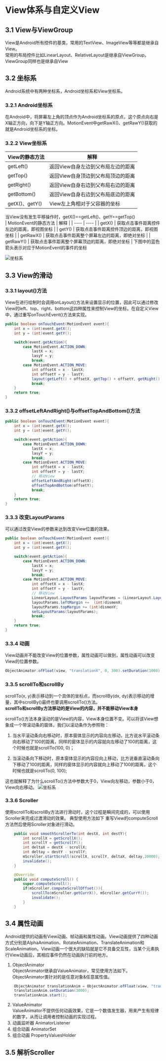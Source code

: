 # View体系与自定义View

## 3.1 View与ViewGroup
View是Android所有控件的基类，常用的TextView、ImageView等等都是继承自View。  
常用的布局控件比如LinearLayout、RelativeLayout是继承自ViewGroup。  
ViewGroup同样也是继承自View
## 3.2 坐标系
Android系统中有两种坐标系，Android坐标系和View坐标系。
### 3.2.1 Android坐标系
在Android中，将屏幕左上角的顶点作为Android坐标系的原点，这个原点向右是X轴正方向，向下是Y轴正方向。MotionEvent中getRawX()、getRawY()获取的就是Android坐标系的坐标。
### 3.2.2 View坐标系
|  View的静态方法   | 解释  |
|  ----  | ----  |
| getLeft()  | 返回View自身左边到父布局左边的距离 |
| getTop()  | 返回View自身顶边到父布局顶边的距离 |
| getRight()  | 返回View自身右边到父布局右边的距离 |
| getBottom()  | 返回View自身右边到父布局底边的距离 |
| getX()、getY()  | View左上角相对于父容器的坐标 |  

当View没有发生平移操作时，getX()==getLeft()、getY==getTop()  
|  MotionEvent的静态方法   | 解释  |
|  ----  | ----  |
| getX()  | 获取点击事件距离控件左边的距离，即视图坐标 |
| getY()  | 获取点击事件距离控件顶边的距离，即视图坐标 |
| getRawX()  | 获取点击事件距离整个屏幕左边的距离，即绝对坐标 |
| getRawY()  | 获取点击事件距离整个屏幕顶边的距离，即绝对坐标 |
下图中的蓝色箭头表示对应于MotionEvent的事件的坐标  

![坐标系](img/坐标系.png)

## 3.3 View的滑动
### 3.3.1 layout()方法
View在进行绘制时会调用onLayout()方法来设置显示的位置，因此可以通过修改View的left、top、right、bottom这四种属性来控制View的坐标。在自定义View中，通过重写onTouchEvent()方法来实现。  
```java
public boolean onTouchEvent(MotionEvent event){
    int x = (int)event.getX();
    int y = (int)event.getY();

    switch(event.getAction){
        case MotionEvent.ACTION_DOWN:
            lastX = x;
            lasyY = y;
            break;
        case MotionEvent.ACTION_MOVE:
            int offsetX = x - lastX;
            int offsetY = y - lastY;
            layout(getLeft() + offsetX, getTop() + offsetY, getRight() + offsetX, getBottom() + offsetY);
            break;           
    }
    return true;
}

```
### 3.3.2 offsetLeftAndRight()与offsetTopAndBottom()方法
```java
public boolean onTouchEvent(MotionEvent event){
    int x = (int)event.getX();
    int y = (int)event.getY();

    switch(event.getAction){
        case MotionEvent.ACTION_DOWN:
            lastX = x;
            lasyY = y;
            break;
        case MotionEvent.ACTION_MOVE:
            int offsetX = x - lastX;
            int offsetY = y - lastY;
            // 移动View
            offsetLeftAndRight(offsetX);
            offsetTopAndBottom(offsetY);
            break;           
    }
    return true;
}
```

### 3.3.3 改变LayoutParams
可以通过改变View的参数来达到改变View位置的效果。

```java
public boolean onTouchEvent(MotionEvent event){
    int x = (int)event.getX();
    int y = (int)event.getY();

    switch(event.getAction){
        case MotionEvent.ACTION_DOWN:
            lastX = x;
            lasyY = y;
            break;
        case MotionEvent.ACTION_MOVE:
            int offsetX = x - lastX;
            int offsetY = y - lastY;
            // 移动View
            LinearLayout.LayoutParams layoutParams = (LinearLayout.LayoutParams) getLayoutParams();
            layoutParams.leftMargin +=  (int)dismenX;
            layoutParams.topMargin += (int)dismenY;
            setLayoutParams(layoutParams);
            break;           
    }
    return true;
}
```
### 3.3.4 动画
View动画并不能改变View的位置参数，属性动画可以做到，属性动画可以改变View的位置参数。
```java
ObjectAnimator.ofFloat(view, "translationX", 0, 300).setDuration(1000).start();
```
### 3.3.5 scrollTo和scrollBy
scrollTo(x, y)表示移动到一个具体的坐标点，而scrollBy(dx, dy)表示移动的增量，其中scrollBy()最终也要调用scrollTo()方法。  
**scrollTo和scrollBy方法移动的是View的内容，并不能移动View本身**  

scrollTo()方法本身滚动的是View的内容，View本身位置不变。可以将该View想象成一个带滚动条的窗体，我们以滚动条作为参照物：

1. 当水平滚动条向右移动时，原本窗体显示的内容向左移动，比方说水平滚动条向右移动了100的距离，同样的窗体显示的内容就向左移动了100的距离，这个时候也就是scrollTo(100, 0)；

2. 当滚动条向下移动时，原本窗体显示的内容应向上移动，比方说垂直滚动条向下移动了100的距离，同样的窗体显示的内容就向上移动了100的距离，这个时候也就是scrollTo(0, 100);

这也就解释了为什么scrollTo()方法中参数大于0，View向左移动，参数小于0，View向右移动。
![坐标系](img/scrollTo滚动坐标系.png)

### 3.3.6 Scroller
使用scrollTo和scrollBy方法进行滑动时，这个过程是瞬间完成的，可以使用Scroller来完成过渡滑动的效果。
典型使用方法如下 重写View的computeScroll方法然后使用Scroller对象进行滑动。 
```java
    public void smoothScrollerTo(int destX, int destY){
        int scrollX = getScrollX();
        int scrollY = getScrollY();
        int deltaX = destX - scrollX;
        int deltay = destY - scrollY;
        mScroller.startScroll(scrollX, scrollY, deltaX, deltay,20000);
        invalidate();
    }

    @Override
    public void computeScroll() {
        super.computeScroll();
        if(mScroller.computeScrollOffset()){
            scrollTo(mScroller.getCurrX(), mScroller.getCurrY());
            invalidate();
        }
    }
```

## 3.4 属性动画

Android提供的动画有View动画、帧动画和属性动画。View动画提供了四种动画方式分别是AlphaAnimation、RotateAnimation、TranslateAnimation和ScaleAnimation。View动画一个很大的缺陷就是它不具备交互性，当某个元素执行View动画后，其相应事件仍然在动画执行前的地方。  
1. ObjectAnimator  
ObjectAnimator继承自ValueAnimator，常见使用方法如下。ObjectAnimator类针对的是任意对象&任意属性值。
```java
    ObjectAnimator translationAnim = ObjectAnimator.ofFloat(view, "translationX", 200);
    translationAnim.setDuration(3000);
    translationAnim.start();
```
2. ValueAnimator  
ValueAnimator不提供任何动画效果，它是一个数值发生器，用来产生有规律的数字，从而让调用者控制动画的实现过程。
3. 动画监听器 AnimatorListener
4. 组合动画 AnimatorSet
5. 组合动画 PropertyValuesHolder

## 3.5 解析Scroller




